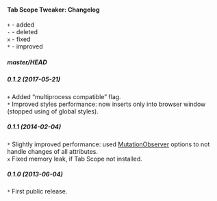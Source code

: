 ﻿#### Tab Scope Tweaker: Changelog

`+` - added<br>
`-` - deleted<br>
`x` - fixed<br>
`*` - improved<br>

##### master/HEAD
##### 0.1.2 (2017-05-21)
`+` Added “multiprocess compatible” flag.<br>
`*` Improved styles performance: now inserts only into browser window (stopped using of global styles).<br>

##### 0.1.1 (2014-02-04)
`*` Slightly improved performance: used <a href="https://developer.mozilla.org/en-US/docs/Web/API/MutationObserver">MutationObserver</a> options to not handle changes of all attributes.<br>
`x` Fixed memory leak, if Tab Scope not installed.<br>

##### 0.1.0 (2013-06-04)
`*` First public release.<br>